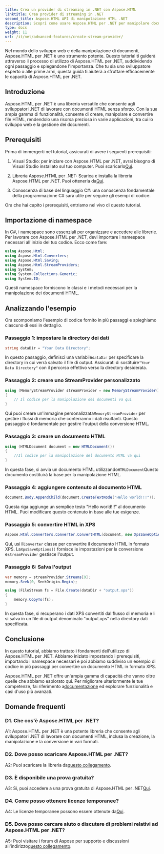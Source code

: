 ```yaml
---
title: Crea un provider di streaming in .NET con Aspose.HTML
linktitle: Crea provider di streaming in .NET
second_title: Aspose.HTML API di manipolazione HTML .NET
description: Scopri come usare Aspose.HTML per .NET per manipolare documenti HTML in modo efficiente. Tutorial passo dopo passo per sviluppatori.
type: docs
weight: 11
url: /it/net/advanced-features/create-stream-provider/
---
```

Nel mondo dello sviluppo web e della manipolazione di documenti, Aspose.HTML per .NET è uno strumento potente. Questo tutorial ti guiderà attraverso il processo di utilizzo di Aspose.HTML per .NET, suddividendo ogni passaggio e spiegandone l'importanza. Che tu sia uno sviluppatore esperto o alle prime armi, questa guida ti aiuterà a sfruttare efficacemente le capacità di Aspose.HTML per .NET.

## Introduzione

Aspose.HTML per .NET è una libreria versatile che consente agli sviluppatori .NET di lavorare con documenti HTML senza sforzo. Con la sua ampia gamma di funzionalità, consente di creare, manipolare e convertire file HTML, rendendolo una risorsa preziosa in varie applicazioni, tra cui lo sviluppo web e la gestione dei documenti.

## Prerequisiti

Prima di immergerti nel tutorial, assicurati di avere i seguenti prerequisiti:

1.  Visual Studio: per iniziare con Aspose.HTML per .NET, avrai bisogno di Visual Studio installato sul tuo computer. Puoi scaricarlo[Qui](https://visualstudio.microsoft.com/).

2.  Libreria Aspose.HTML per .NET: Scarica e installa la libreria Aspose.HTML per .NET. Puoi ottenerla da[Qui](https://releases.aspose.com/html/net/).

3. Conoscenza di base del linguaggio C#: una conoscenza fondamentale della programmazione C# sarà utile per seguire gli esempi di codice.

Ora che hai capito i prerequisiti, entriamo nel vivo di questo tutorial.

## Importazione di namespace

In C#, i namespace sono essenziali per organizzare e accedere alle librerie. Per lavorare con Aspose.HTML per .NET, devi importare i namespace necessari all'inizio del tuo codice. Ecco come fare:

```csharp
using Aspose.Html;
using Aspose.Html.Converters;
using Aspose.Html.Saving;
using Aspose.Html.StreamProviders;
using System;
using System.Collections.Generic;
using System.IO;
```

Questi namespace forniscono le classi e i metodi necessari per la manipolazione dei documenti HTML.

## Analizzando l'esempio

Ora scomponiamo l'esempio di codice fornito in più passaggi e spieghiamo ciascuno di essi in dettaglio.

### Passaggio 1: impostare la directory dei dati

```csharp
string dataDir = "Your Data Directory";
```

 In questo passaggio, definisci una variabile`dataDir` per specificare la directory in cui verrà salvato il file di output. Assicurati di sostituire`"Your Data Directory"` con il percorso effettivo verso la directory desiderata.

### Passaggio 2: creare uno StreamProvider personalizzato

```csharp
using (MemoryStreamProvider streamProvider = new MemoryStreamProvider())
{
    // Il codice per la manipolazione dei documenti va qui
}
```

 Qui puoi creare un'immagine personalizzata`MemoryStreamProvider` per gestire i flussi di memoria che conterranno i dati risultanti. Questo passaggio è fondamentale per gestire l'output della conversione HTML.

### Passaggio 3: creare un documento HTML

```csharp
using (HTMLDocument document = new HTMLDocument())
{
    //Il codice per la manipolazione del documento HTML va qui
}
```

 In questa fase, si avvia un documento HTML utilizzando`HTMLDocument`Questo documento costituirà la base per la manipolazione HTML.

### Passaggio 4: aggiungere contenuto al documento HTML

```csharp
document.Body.AppendChild(document.CreateTextNode("Hello world!!!"));
```

Questa riga aggiunge un semplice testo "Hello world!!!" al documento HTML. Puoi modificare questo contenuto in base alle tue esigenze.

### Passaggio 5: convertire HTML in XPS

```csharp
Aspose.Html.Converters.Converter.ConvertHTML(document, new XpsSaveOptions(), streamProvider);
```

 Qui, usi il`Converter` classe per convertire il documento HTML in formato XPS. La`XpsSaveOptions()` fornisce le impostazioni per la conversione e`streamProvider` gestisce l'output.

### Passaggio 6: Salva l'output

```csharp
var memory = streamProvider.Streams[0];
memory.Seek(0, SeekOrigin.Begin);

using (FileStream fs = File.Create(dataDir + "output.xps"))
{
    memory.CopyTo(fs);
}
```

In questa fase, si recuperano i dati XPS convertiti dal flusso di memoria e li si salva in un file di output denominato "output.xps" nella directory dati specificata.

## Conclusione

In questo tutorial, abbiamo trattato i fondamenti dell'utilizzo di Aspose.HTML per .NET. Abbiamo iniziato impostando i prerequisiti, importando i namespace necessari e poi abbiamo suddiviso un esempio di codice in più passaggi per convertire un documento HTML in formato XPS.

 Aspose.HTML per .NET offre un'ampia gamma di capacità che vanno oltre quelle che abbiamo esplorato qui. Per migliorare ulteriormente le tue competenze, fai riferimento a[documentazione](https://reference.aspose.com/html/net/) ed esplorare funzionalità e casi d'uso più avanzati.

## Domande frequenti

### D1. Che cos'è Aspose.HTML per .NET?

A1: Aspose.HTML per .NET è una potente libreria che consente agli sviluppatori .NET di lavorare con documenti HTML, inclusa la creazione, la manipolazione e la conversione in vari formati.

### D2. Dove posso scaricare Aspose.HTML per .NET?

 A2: Puoi scaricare la libreria da[questo collegamento](https://releases.aspose.com/html/net/).

### D3. È disponibile una prova gratuita?

 A3: Sì, puoi accedere a una prova gratuita di Aspose.HTML per .NET[Qui](https://releases.aspose.com/).

### D4. Come posso ottenere licenze temporanee?

 A4: Le licenze temporanee possono essere ottenute da[Qui](https://purchase.aspose.com/temporary-license/).

### D5. Dove posso cercare aiuto o discutere di problemi relativi ad Aspose.HTML per .NET?

 A5: Puoi visitare i forum di Aspose per supporto e discussioni all'indirizzo[questo collegamento](https://forum.aspose.com/).
